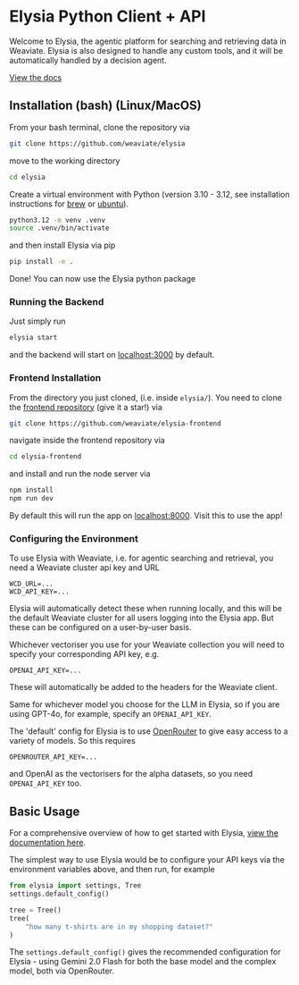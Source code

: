 
# Elysia Python Client + API

Welcome to Elysia, the agentic platform for searching and retrieving data in Weaviate. Elysia is also designed to handle any custom tools, and it will be automatically handled by a decision agent.

[View the docs](https://weaviate.github.io/elysia/)

## Installation (bash) (Linux/MacOS)

From your bash terminal, clone the repository via
```bash
git clone https://github.com/weaviate/elysia
```
move to the working directory
```bash
cd elysia
```
Create a virtual environment with Python (version 3.10 - 3.12, see installation instructions for [brew](https://formulae.brew.sh/formula/python@3.12) or [ubuntu](https://ubuntuhandbook.org/index.php/2023/05/install-python-3-12-ubuntu/)).
```bash
python3.12 -m venv .venv
source .venv/bin/activate
```
and then install Elysia via pip
```bash
pip install -e .
```
Done! You can now use the Elysia python package

### Running the Backend
Just simply run
```bash
elysia start
```
and the backend will start on [localhost:3000](localhost:3000) by default.

### Frontend Installation

From the directory you just cloned, (i.e. inside `elysia/`). You need to clone the [frontend repository](https://github.com/weaviate/elysia-frontend) (give it a star!) via
```bash
git clone https://github.com/weaviate/elysia-frontend
```
navigate inside the frontend repository via
```bash
cd elysia-frontend
```
and install and run the node server via
```bash
npm install
npm run dev
```
By default this will run the app on [localhost:8000](localhost:8000). Visit this to use the app!

### Configuring the Environment

To use Elysia with Weaviate, i.e. for agentic searching and retrieval, you need a Weaviate cluster api key and URL
```
WCD_URL=...
WCD_API_KEY=...
```
Elysia will automatically detect these when running locally, and this will be the default Weaviate cluster for all users logging into the Elysia app. But these can be configured on a user-by-user basis.

Whichever vectoriser you use for your Weaviate collection you will need to specify your corresponding API key, e.g.
```
OPENAI_API_KEY=...
```
These will automatically be added to the headers for the Weaviate client.

Same for whichever model you choose for the LLM in Elysia, so if you are using GPT-4o, for example, specify an `OPENAI_API_KEY`.

The 'default' config for Elysia is to use [OpenRouter](https://openrouter.ai/) to give easy access to a variety of models. So this requires
```
OPENROUTER_API_KEY=...
```
and OpenAI as the vectorisers for the alpha datasets, so you need `OPENAI_API_KEY` too.

## Basic Usage

For a comprehensive overview of how to get started with Elysia, [view the documentation here](https://weaviate.github.io/elysia/basic_example/).

The simplest way to use Elysia would be to configure your API keys via the environment variables above, and then run, for example
```python
from elysia import settings, Tree
settings.default_config()

tree = Tree()
tree(
    "how many t-shirts are in my shopping dataset?"
)
```

The `settings.default_config()` gives the recommended configuration for Elysia - using Gemini 2.0 Flash for both the base model and the complex model, both via OpenRouter.